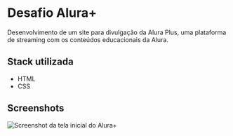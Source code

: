 
# Desafio Alura+

Desenvolvimento de um site para divulgação da Alura Plus, uma plataforma de streaming com os conteúdos educacionais da Alura.

## Stack utilizada

- HTML
- CSS


## Screenshots


![Screenshot da tela inicial do Alura+](https://i.imgur.com/qi6ffU0.png)

